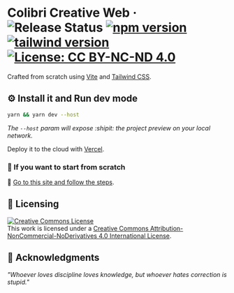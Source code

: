 # Colibri Creative Web &middot; ![Release Status](https://img.shields.io/badge/release-v2.1.1-bgreen) [![npm version](https://img.shields.io/npm/v/react.svg?style=flat)](https://www.npmjs.com/package/react) [![tailwind version](https://img.shields.io/badge/tailwind-3.2.4-cyan)](https://tailwindcss.com) [![License: CC BY-NC-ND 4.0](https://img.shields.io/badge/license-CC_BY--NC--ND_4.0-lightgrey.svg)](LICENSE)

Crafted from scratch using [Vite](https://vitejs.dev/) and [Tailwind CSS](https://tailwindcss.com).

## :gear: Install it and Run dev mode

```bash
yarn && yarn dev --host
```
_The ```--host``` param will expose :shipit: the project preview on your local network._

Deploy it to the cloud with [Vercel](https://vercel.com/import?filter=next.js&utm_source=github&utm_medium=readme&utm_campaign=next-example).

### :telescope: If you want to start from scratch

:link: [Go to this site and follow the steps](https://tailwindcss.com/docs/guides/vite).

## :scroll: Licensing
<a rel="license" href="http://creativecommons.org/licenses/by-nc-nd/4.0/"><img alt="Creative Commons License" style="border-width:0" src="https://i.creativecommons.org/l/by-nc-nd/4.0/88x31.png" /></a><br />This work is licensed under a <a rel="license" href="http://creativecommons.org/licenses/by-nc-nd/4.0/">Creative Commons Attribution-NonCommercial-NoDerivatives 4.0 International License</a>.

## :brain: Acknowledgments

_"Whoever loves discipline loves knowledge, but whoever hates correction is stupid."_